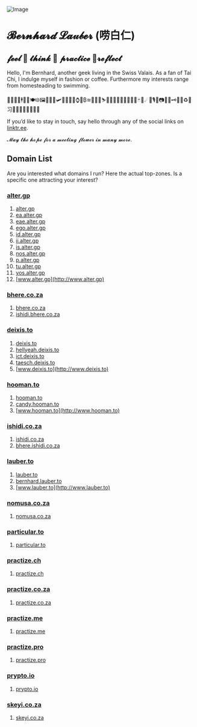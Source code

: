 ![Image](https://assets.about.me/background/users/t/w/o/twobla_1585333349_767.jpg)
# 𝓑𝓮𝓻𝓷𝓱𝓪𝓻𝓭 𝓛𝓪𝓊𝒷𝓮𝓻 (唠白仁)
## 𝓯𝓮𝓮𝓵 🍎 𝓽𝓱𝓲𝓷𝓴 🍏 𝓹𝓻𝓪𝓬𝓽𝓲𝓬𝓮 🌱𝓻𝓮𝓯𝓵𝓮𝓬𝓽
Hello, I'm Bernhard, another geek living in the Swiss Valais. As a fan of Tai Chi, I indulge myself in fashion or coffee. Furthermore my interests range from homesteading to swimming.

🤖🕺👨‍💻🕴🍕🥂🍽🌐🖼🚈🛵⛵🛩🚁🚀🛌🛀⌚🏦₿≋🎱🏌️‍♂️⛷🏄‍♂️🏇🏊‍♂️🚴‍♂️🏋️‍♂️🃏🌈☄🎼🎙🥁📷📰📆🗝🛒🛐♻️💯习🏳️‍🌈🇨🇭🇿🇦🇺🇳

If you’d like to stay in touch, say hello through any of the social links on [linktr.ee](https://linktr.ee/2bla).

𝓜𝓪𝔂 𝓽𝓱𝓮 𝓱𝓸𝓹𝓮 𝓯𝓸𝓻 𝓪 𝓶𝓮𝓮𝓽𝓲𝓷𝓰 𝓯𝓵𝓸𝔀𝓮𝓻 𝓲𝓷 𝓶𝓪𝓷𝔂 𝓶𝓸𝓻𝓮.
## Domain List
Are you interested what domains I run? Here the actual top-zones. Is a specific one attracting your interest?
### [alter.gp](http://google.com/search?q=site%3Aalter.gp)
1. [alter.gp](http://alter.gp)
2. [ea.alter.gp](http://ea.alter.gp)
3. [eae.alter.gp](http://eae.alter.gp)
4. [ego.alter.gp](http://ego.alter.gp)
5. [id.alter.gp](http://id.alter.gp)
6. [ii.alter.gp](http://ii.alter.gp)
7. [is.alter.gp](http://is.alter.gp)
8. [nos.alter.gp](http://nos.alter.gp)
9. [p.alter.gp](http://p.alter.gp)
10. [tu.alter.gp](http://tu.alter.gp)
11. [vos.alter.gp](http://vos.alter.gp)
12. [www.alter.gp](http://www.alter.gp)
### [bhere.co.za](http://google.com/search?q=site%3Abhere.co.za)
1. [bhere.co.za](http://bhere.co.za)
2. [ishidi.bhere.co.za](http://ishidi.bhere.co.za)
### [deixis.to](http://google.com/search?q=site%3Adeixis.to)
1. [deixis.to](http://deixis.to)
2. [hellyeah.deixis.to](http://hellyeah.deixis.to)
3. [ict.deixis.to](http://ict.deixis.to)
4. [taesch.deixis.to](http://taesch.deixis.to)
5. [www.deixis.to](http://www.deixis.to)
### [hooman.to](http://google.com/search?q=site%3Ahooman.to)
1. [hooman.to](http://hooman.to)
2. [candy.hooman.to](http://candy.hooman.to)
3. [www.hooman.to](http://www.hooman.to)
### [ishidi.co.za](http://google.com/search?q=site%3Aishidi.co.za)
1. [ishidi.co.za](http://ishidi.co.za)
2. [bhere.ishidi.co.za](http://bhere.ishidi.co.za)
### [lauber.to](http://google.com/search?q=site%3Alauber.to)
1. [lauber.to](http://lauber.to)
2. [bernhard.lauber.to](http://bernhard.lauber.to)
3. [www.lauber.to](http://www.lauber.to)
### [nomusa.co.za](http://google.com/search?q=site%3Anomusa.co.za)
1. [nomusa.co.za](http://nomusa.co.za)
### [particular.to](http://google.com/search?q=site%3Aparticular.to)
1. [particular.to](http://particular.to)
### [practize.ch](http://google.com/search?q=site%3Apractize.ch)
1. [practize.ch](http://practize.ch)
### [practize.co.za](http://google.com/search?q=site%3Apractize.co.za)
1. [practize.co.za](http://practize.co.za)
### [practize.me](http://google.com/search?q=site%3Apractize.me)
1. [practize.me](http://practize.me)
### [practize.pro](http://google.com/search?q=site%3Apractize.pro)
1. [practize.pro](http://practize.pro)
### [prypto.io](http://google.com/search?q=site%3Aprypto.io)
1. [prypto.io](http://prypto.io)
### [skeyi.co.za](http://google.com/search?q=site%3Askeyi.co.za)
1. [skeyi.co.za](http://skeyi.co.za)
